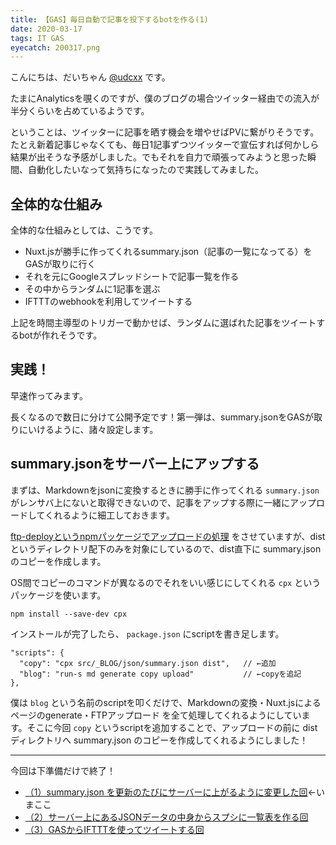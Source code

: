 ```yaml
---
title: 【GAS】毎日自動で記事を投下するbotを作る(1)
date: 2020-03-17
tags: IT GAS
eyecatch: 200317.png
---
```


こんにちは、だいちゃん [@udcxx](https://twitter.com/udc_xx) です。

たまにAnalyticsを覗くのですが、僕のブログの場合ツイッター経由での流入が半分くらいを占めているようです。

ということは、ツイッターに記事を晒す機会を増やせばPVに繋がりそうです。たとえ新着記事じゃなくても、毎日1記事ずつツイッターで宣伝すれば何かしら結果が出そうな予感がしました。でもそれを自力で頑張ってみようと思った瞬間、自動化したいなって気持ちになったので実践してみました。

## 全体的な仕組み

全体的な仕組みとしては、こうです。

* Nuxt.jsが勝手に作ってくれるsummary.json（記事の一覧になってる）をGASが取りに行く
* それを元にGoogleスプレッドシートで記事一覧を作る
* その中からランダムに1記事を選ぶ
* IFTTTのwebhookを利用してツイートする

上記を時間主導型のトリガーで動かせば、ランダムに選ばれた記事をツイートするbotが作れそうです。

## 実践！

早速作ってみます。

長くなるので数日に分けて公開予定です！第一弾は、summary.jsonをGASが取りにいけるように、諸々設定します。

## summary.jsonをサーバー上にアップする

まずは、Markdownをjsonに変換するときに勝手に作ってくれる `summary.json` がレンサバ上にないと取得できないので、記事をアップする際に一緒にアップロードしてくれるように細工しておきます。

[ftp-deployというnpmパッケージでアップロードの処理](https://blog.udcxx.me/article/191111/ftp-update/) をさせていますが、distというディレクトリ配下のみを対象にしているので、dist直下に summary.json のコピーを作成します。

OS間でコピーのコマンドが異なるのでそれをいい感じにしてくれる `cpx` というパッケージを使います。

```
npm install --save-dev cpx
```

インストールが完了したら、 `package.json` にscriptを書き足します。

```
"scripts": {
  "copy": "cpx src/_BLOG/json/summary.json dist",	// ←追加
  "blog": "run-s md generate copy upload"			// ←copyを追記
},
```

僕は `blog` という名前のscriptを叩くだけで、Markdownの変換・Nuxt.jsによるページのgenerate・FTPアップロード を全て処理してくれるようにしています。そこに今回 `copy` というscriptを追加することで、アップロードの前に dist ディレクトリへ summary.json のコピーを作成してくれるようにしました！

-----

今回は下準備だけで終了！

* [（1）summary.json を更新のたびにサーバーに上がるように変更した回](https://blog.udcxx.me/article/200317/gas-blog-tweet-1/)←いまここ
* [（2）サーバー上にあるJSONデータの中身からスプシに一覧表を作る回](https://blog.udcxx.me/article/200318/gas-blog-tweet-2/)
* [（3）GASからIFTTTを使ってツイートする回](https://blog.udcxx.me/article/200319/gas-blog-tweet-3/)
